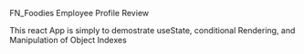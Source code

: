 FN_Foodies Employee Profile Review 

This react App is simply to demostrate useState, conditional Rendering, and Manipulation of Object Indexes
